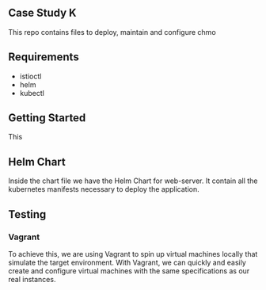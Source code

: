 ## Case Study K

This repo contains files to deploy, maintain and configure chmo

## Requirements

* istioctl
* helm
* kubectl


## Getting Started

This 

## Helm Chart

Inside the chart file we have the Helm Chart for web-server.
It contain all the kubernetes manifests necessary to deploy the application.



## Testing


### Vagrant

To achieve this, we are using Vagrant to spin up virtual machines locally that simulate the target environment.
With Vagrant, we can quickly and easily create and configure virtual machines with the same specifications as our real instances.


